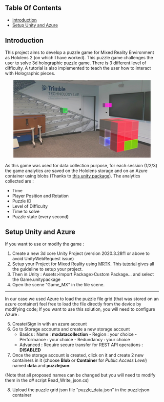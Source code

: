 ## Table Of Contents
* [Introduction](#introduction)
* [Setup Unity and Azure](#setup-unity-and-azure)

## Introduction
This project aims to develop a puzzle game for Mixed Reality Environment as Hololens 2 (on which I have worked). This puzzle game challenges the user to solve 3d holographic puzzle game. There is 3 different level of difficulty. A tutorial is also implemented to teach the user how to interact with Holographic pieces.

<p align="center">
  <img alt="Game" title="Game" src="./Media/game_Moment.jpg" width="450">
</p>

As this game was used for data collection purpose, for each session (1/2/3) the game analytics are saved on the Hololens storage and on an Azure container using blobs (Thanks to <a href="https://github.com/Unity3dAzure/StorageServices"> this unity package</a>). The analytics collected are :
* Time
* Player Position and Rotation
* Puzzle ID
* Level of Difficulty
* Time to solve
* Puzzle state (every second)

## Setup Unity and Azure
If you want to use or modify the game :
1. Create a new 3d core Unity Project (version 2020.3.28f1 or above to avoid UnityWebRequest issue)
2. Setup your Project for Mixed Reality using <a href="https://github.com/microsoft/MixedRealityToolkit-Unity">MRTK</a>. This <a href="https://docs.microsoft.com/en-us/learn/modules/learn-mrtk-tutorials/1-3-exercise-configure-unity-for-windows-mixed-reality?tabs=openxr">tutorial</a> gives all the guideline to setup your project.
3. Then in Unity : Assets>Import Package>Custom Package... and select the Game.unitypackage
4. Open the scene "Game_MX" in the file scene.
- - - -
In our case we used Azure to load the puzzle file grid (that was stored on an azure container) feel free to load the file directly from the device by modifying code;
If you want to use this solution, you will need to configure Azure : 

5. Create/Sign in with an azure account
6. Go to Storage accounts and create a new storage account
    * Basics : Name : **mxdatacollection** - Region : your choice - Performance : your choice - Redundancy : your choice
    * Advanced : Require secure transfer for REST API operations : **DISABLED**
7. Once the storage account is created, click on it and create 2 new containers in it (choose **Blob** or **Container** for *Public Access Level*) named **data** and **puzzlejson**.

(Note that all proposed names can be changed but you will need to modify them in the c# script Read_Write_json.cs)

8. Upload the puzzle grid json file "puzzle_data.json" in the puzzlejson container

